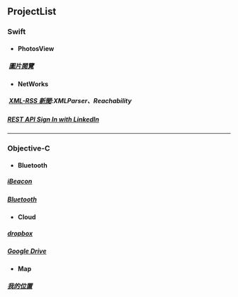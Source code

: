 ## ProjectList
### Swift
*  #### PhotosView  
#####  [圖片閱覽][photoView] 
[photoView]:https://github.com/ZihCiLai/PhotosView/
*  #### NetWorks  
#####  [XML-RSS 新聞][xml]:XMLParser、Reachability  
#####  [REST API Sign In with LinkedIn][Linkedin]  
[xml]:https://github.com/ZihCiLai/parseXML/
[Linkedin]:https://github.com/ZihCiLai/Linkedin
***

### Objective-C
*  #### Bluetooth  
#####  [iBeacon][beacon]  
#####  [Bluetooth][ble]
[beacon]:https://github.com/ZihCiLai/iBeacon/
[ble]:https://github.com/ZihCiLai/bluetooth/
*  #### Cloud   
#####  [dropbox][dropbox]   
#####  [Google Drive][Gdrive]
[dropbox]:https://github.com/ZihCiLai/dropbox/
[Gdrive]:https://github.com/ZihCiLai/googleDrive/
*  #### Map  
#####  [我的位置][map]
[map]:https://github.com/ZihCiLai/Map/
